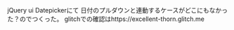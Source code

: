 jQuery ui Datepickerにて
日付のプルダウンと連動するケースがどこにもなかった？のでつくった。
glitchでの確認はhttps://excellent-thorn.glitch.me
